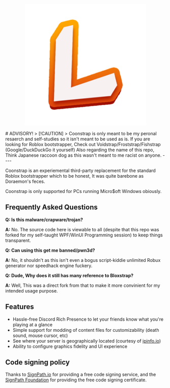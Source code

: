 <p align="center">
    <img src="https://github.com/bloxstraplabs/bloxstrap/raw/main/Images/Bloxstrap.png" width="380">
</p>
# ADVISORY!
> [!CAUTION]
> Coonstrap is only meant to be my peronal resaerch and self-studies so it isn't meant to be used as is. If you are looking for Roblox bootstrapper, Check out Voidstrap/Froststrap/Fishstrap (Google/DuckDuckGo it yourself) Also regarding the name of this repo, Think Japanese raccoon dog as this wasn't meant to me racist on anyone.
----

Coonstrap is an experiemental third-party replacement for the standard Roblox bootstrapper which to be honest, It was quite barebone as Doraemon's feces.

Coonstrap is only supported for PCs running Micro$oft Windows obiously.

## Frequently Asked Questions

**Q: Is this malware/crapware/trojan?**

**A:** No. The source code here is viewable to all (despite that this repo was forked for my self-taught WPF/WinUI Programming session) to keep things transparent.

**Q: Can using this get me banned/pwn3d?**

**A:** No, it shouldn't as this isn't even a bogus script-kiddie unlimited Robux generator nor speedhack engine fuckery.

**Q: Dude, Why does it still has many reference to Bloxstrap?**

**A:** Well, This was a direct fork from that to make it more convinient for my intended usage purpose.

## Features

- Hassle-free Discord Rich Presence to let your friends know what you're playing at a glance
- Simple support for modding of content files for customizability (death sound, mouse cursor, etc)
- See where your server is geographically located (courtesy of [ipinfo.io](https://ipinfo.io))
- Ability to configure graphics fidelity and UI experience

## Code signing policy

Thanks to [SignPath.io](https://signpath.io/) for providing a free code signing service, and the [SignPath Foundation](https://signpath.org/) for providing the free code signing certificate.
